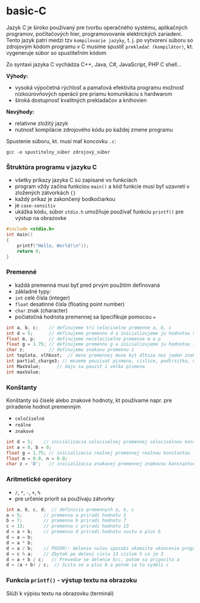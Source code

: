 # basic-C
Jazyk C je široko používaný pre tvorbu operačného systému, aplikačných programov, počítačových hier, programovovanie elektrických zariadení.
Tento jazyk patrí medzi tzv `kompilovacie jazyky`, t. j. po vytvorení súboru so zdrojovým kódom programu v C musíme spustiť `prekladač (kompilátor)`, kt. vygeneruje súbor so spustiteľním kódom

Zo syntaxi jazyka C vychádza C++, Java, C#, JavaScript, PHP C shell...

**Výhody:**
- vysoká výpočetná rýchlosť a pamaťová efektivita programu
možnosť nízkoúrovňových operácií pre priamu komunikáciu s hardwarom
- široká dostupnosť kvalitných prekladačov a knihovien

**Nevýhody:** 
- relativne zložitý jazyk
- nutnosť kompilácie zdrojového kódu po každej zmene programu

Spustenie súboru, kt. musí mať koncovku `.c`:
```
gcc -o spustitelny_súbor zdrojový_súbor
```

### Štruktúra programu v jazyku C
- všetky príkazy jazyka C sú zapísané vo funkciách
- program vždy začína funkciou `main()` a kód funkcie musí byť uzavretí v zložených zátvorkách `{}`
- každý príkaz je zakončený bodkočiarkou
- je `case-sensitiv`
- ukážka kódu, súbor `stdio.h` umožňuje používať funkciu `printf()` pre výstup na obrazovke

```c
#include <stdio.h>
int main()
{
    printf("Hello, World!\n"));
    return 0;
}
```

### Premenné
- každá premenná musí byť pred prvým použitím definovaná
- základné typy:
 - `int` celé čísla (integer)
 - `float` desatinné čísla (floating point number)
 - `char` znak (character)
- počiatočná hodnota premennej sa špecifikuje pomocou `=`

```c
int a, b, c;    // definujeme tri celociselne premenne a, b, c 
int d = 5;      // definujeme premennu d a inicializujeme ju hodnotou 5
float m, p;     // definujeme necelociselne premenne m a p
float g = 1.75; // definujeme premennu g a inicializujeme ju hodnotou 1.75
char z;         // definujeme znakovu promennu z
int teplota, vlhkost;  // meno premennej moze byt dlhsie nez jeden znak
int partial_charge3; // mozeme pouzivat pismena, cislice, podtrzitko, nie vsak medzeru
int MaxValue;      // daju sa pouzit i velka pismena
int maxValue;
```

### Konštanty
Konštanty sú číselé alebo znakové hodnoty, kt používame napr. pre priradenie hodnot premenným
- `celočíselné`
- `reálne`
- `znakové`

```c
int d = 5;    // inicializacia celociselnej premennej celociselnou konstantou
int a = 0, b = 0;  
float g = 1.75; // inicializacia realnej premennej realnou konstantou
float m = 0.0, n = 0.0;
char z = 'D';   // inicializacia znakovej premennej znakovou konstantou
```

### Aritmetické operátory
- `/`, `*`, `-`, `+`, `%`
- pre určenie priorít sa používaju zátvorky

```c
int a, b, c, d;  // definicia premennych a, b, c
a = 5;        // premenna a priradi hodnotu 5
b = 7;        // premenna b priradi hodnotu 7
c = 13;       // premenna c priradi hodnotu 13
d = a + b;    // premenna d priradi hodnotu suctu a plus b
d = a – b;
d = a * b;
d = a / b;    // POZOR!: delenie nulou sposobi okamzite ukoncenie programu
d = c % a;    // Zbytok po deleni cisla 13 cislom 5 co je 3
d = a + b / c;   // Prevedie se delenie b/c, potom sa pripocita a
d = (a + b) / c;  // Scita se a plus b a potom sa to vydeli c
```

### Funkcia `printf()` - výstup textu na obrazoku
Slúži k výpisu textu na obrazovku (terminál)
